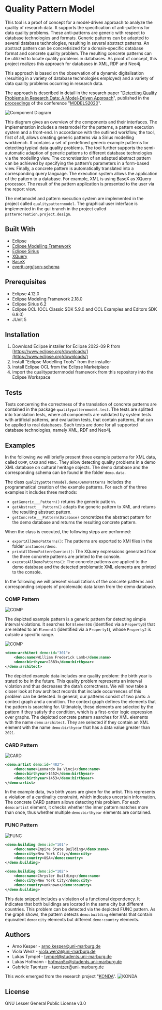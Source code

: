 # Quality Pattern Model

This tool is a proof of concept for a model-driven approach to analyze the quality of research data.
It supports the specification of anti-patterns for data quality problems.
These anti-patterns are generic with respect to database technologies and formats.
Generic patterns can be adapted to several database technologies, resulting in several abstract patterns.
An abstract pattern can be concretisized for a domain-specific database format and concrete quality problem. 
The resulting concrete patterns can be utilized to locate quality problems in databases.
As proof of concept, this project realizes this approach for databases in XML, RDF and Neo4j.

This approach is based on the observation of a dynamic digitalisation (resulting in a variety of database technologies employed) and a variety of data quality problems occurring in research data.

The approach is described in detail in the research paper "[Detecting Quality Problems in Research Data: A Model-Driven Approach](https://dl.acm.org/doi/10.1145/3365438.3410987)", published in the [proceedings](https://dl.acm.org/doi/proceedings/10.1145/3417990) of the conference "[MODELS2020](https://conf.researchr.org/home/models-2020)".


![Component Diagram](readme_images/component_diagram.png)


This diagram gives an overview of the components and their interfaces.
The implementation includes a metamodel for the patterns, a pattern execution system and a front-end.
In accordance with the outlined workflow, the tool, first of all, allows creating generic patterns via a Sirius modelling workbench.
It contains a set of predefined generic example patterns for detecting typical data quality problems.
The tool further supports the semi-automatic adaption of generic patterns to different database technologies via the modelling view.
The concretisation of an adapted abstract pattern can be achieved by specifying the pattern’s parameters in a form-based view.
Finally, a concrete pattern is automatically translated into a corresponding query language.
The execution system allows the application of the pattern to a database.
For example, XML is using BaseX as XQuery processor.
The result of the pattern application is presented to the user via the report view.

The metamodel and pattern execution system are implemented in the project called ```qualitypatternmodel```.
The graphical user interface is implemented in the gui branch in the project called ```patterncreation.project.design```.


## Built With

* [Eclipse](https://www.eclipse.org/ide/)
* [Eclipse Modelling Framework](https://www.eclipse.org/modeling/emf/)
* [Eclipse Sirius](https://www.eclipse.org/sirius/)
* [XQuery](https://www.w3.org/XML/Query/)
* [BaseX](https://basex.org)
* [everit-org/json-schema](https://github.com/everit-org/json-schema)


## Prerequisites

* Eclipse 4.12.0
* Eclipse Modeling Framework 2.18.0
* Eclipse Sirius 6.2
* Eclipse OCL (OCL Classic SDK 5.9.0 and OCL Examples and Editors SDK 6.8.0)
* JUnit 5

## Installation

1. Download Eclipse installer for Eclipse 2022-09 R from [https://www.eclipse.org/downloads/](https://www.eclipse.org/downloads/)
2. Install "Eclipse Modelling Tools" from the installer
3. Install Eclipse OCL from the Eclipse Marketplace
4. Import the qualitypatternmodel framework from this repository into the Eclipse Workspace

## Tests

Tests concerning the correctness of the translation of concrete patterns are contained in the package ```qualitypatternmodel.test```.
The tests are splitted into translation tests, where all components are validated by system tests with artificial patterns, and evaluation tests, that contain patterns, that can be applied to real databases.
Such tests are done for all supported database technologies, namely XML, RDF and Neo4j.

## Examples

In the following we will briefly present three example patterns for XML data, called `COMP`, `CARD` and `FUNC`.
They allow detecting quality problems in a demo XML database on cultural heritage objects.
The demo database and the corresponding schema can be found in the folder `demo.data`.

The class `qualitypatternmodel.demo/DemoPatterns` includes the programmatical creation of the example patterns.
For each of the three examples it includes three methods:

* `getGeneric___Pattern()` returns the generic pattern.
* `getAbstract___Pattern()` adapts the generic pattern to XML and returns the resulting abstract pattern.
* `getConcrete___Pattern(Database)` concretizes the abstract pattern for the demo database and returns the resulting concrete pattern.

When the class is executed, the following steps are performed:

* `exportAllDemoPatterns()`: The patterns are exported to XMI files in the folder `instances/demo`.
* `printAllDemoPatternQueries()`: The XQuery expressions generated from the three concrete patterns are printed to the console.
* `executeAllDemoPatterns()`: The concrete patterns are applied to the demo database and the detected problematic XML elements are printed to the console.

In the following we will present visualizations of the concrete patterns and corresponding snippets of problematic data taken from the demo database.


### COMP Pattern
![COMP](readme_images/COMP_generic.png)

The depicted example pattern is a generic pattern for detecting simple interval violations.
It searches for `Element0`s (identified via a `Property0`) that are related to an `Element1` (identified via a `Property1`), whose `Property2` is outside a specific range.

![COMP](readme_images/COMP_concrete.png)

```xml
<demo:architect demo:id="301">
	<demo:name>William Frederick Lamb</demo:name>	
	<demo:birthyear>2883</demo:birthyear>
</demo:architect>
```

The depicted example data includes one quality problem: the birth year is stated to be in the future.
This quality problem represents an interval violation and thus decreases the data’s correctness.
We will now take a closer look at how architect records that include occurrences of this problem can be detected.
In general, our patterns consist of two parts: a context graph and a condition.
The context graph defines the elements that the pattern is searching for.
Ultimately, these elements are selected by the pattern if they satisfy the condition, which is a first-order logic expression over graphs.
The depicted concrete pattern searches for XML elements with the name ```demo:architect```.
They are selected if they contain an XML element with the name ```demo:birthyear``` that has a data value greater than ```2021```.



### CARD Pattern
![CARD](readme_images/CARD_concrete.png)

```xml
<demo:artist demo:id="402">
	<demo:name>Leonardo Da Vinci</demo:name>
	<demo:birthyear>1452</demo:birthyear>
	<demo:birthyear>1453</demo:birthyear>	
</demo:artist>
```

In the example data, two birth years are given for the artist.
This represents a violation of a cardinality constraint, which indicates uncertain information.
The concrete CARD pattern allows detecting this problem.
For each ```demo:artist``` element, it checks whether the inner pattern matches more than once, thus whether multiple ```demo:birthyear``` elements are contained.



### FUNC Pattern
![FUNC](readme_images/FUNC_concrete.png)

```xml
<demo:building demo:id="101">
	<demo:name>Empire State Building</demo:name>
	<demo:city>New York City</demo:city>
	<demo:country>USA</demo:country>		
</demo:building>	

<demo:building demo:id="102">
	<demo:name>Chrysler Building</demo:name>
	<demo:city>New York City</demo:city>
	<demo:country>unknown</demo:country>	
</demo:building>
```

This data snippet includes a violation of a functional dependency.
It indicates that both buildings are located in the same city but different countries.
This problem can be detected via the depicted FUNC pattern.
As the graph shows, the pattern detects ```demo:building``` elements that contain equivalent ```demo:city``` elements but different ```demo:country``` elements.


## Authors

* Arno Kesper - [arno.kesper@uni-marburg.de](mailto:arno.kesper@uni-marburg.de?subject=[GitHub]%20Quality%20Pattern%20Model)
* Viola Wenz - [viola.wenz@uni-marburg.de](mailto:viola.wenz@uni-marburg.de?subject=[GitHub]%20Quality%20Pattern%20Model)
* Lukas Tympel - [tympel@students.uni-marburg.de](mailto:tympel@students.uni-marburg.de?subject=[GitHub]%20Quality%20Pattern%20Model)
* Lukas Hofmann - [hofman5c@students.uni-marburg.de](mailto:hofman5c@students.uni-marburg.de?subject=[GitHub]%20Quality%20Pattern%20Model)
* Gabriele Taentzer - [taentzer@uni-marburg.de](mailto:taentzer@uni-marburg.de?subject=[GitHub]%20Quality%20Pattern%20Model)

This work emerged from the research project "[KONDA](https://zenodo.org/communities/konda-project)". 
![KONDA](readme_images/konda_logo.jpg)



## License

GNU Lesser General Public License v3.0


